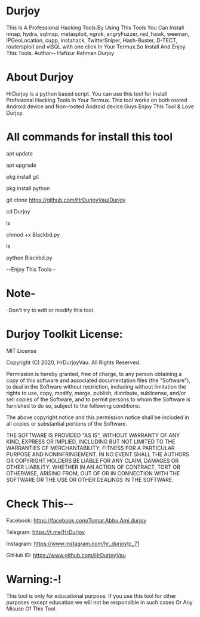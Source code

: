 # Durjoy
This Is A Professional Hacking Tools.By Using This Tools
You Can Install nmap, hydra, sqlmap, metasploit, ngrok, angryFuzzer, red_hawk, weeman, IPGeoLocation, cupp, instahack, TwitterSniper, Hash-Buster, D-TECT, routersploit and viSQL with one click
In Your Termux.So Install And Enjoy This Tools.
Author-- Hafizur Rahman Durjoy

# About Durjoy
HrDurjoy is a python based script. You can use this tool for Install Profssional Hacking Tools In Your Termux. 
This tool works on both rooted Android device and Non-rooted Android device.Guys Enjoy This Tool
& Love Durjoy.

# All commands for install this tool
apt update 

apt upgrade

pkg install git

pkg install python

git clone https://github.com/HrDurjoyVau/Durjoy

cd Durjoy

ls

chmod +x Blackbd.py

ls

python Blackbd.py

--Enjoy This Tools--

# Note-
-Don't try to edit or modify this tool.

# Durjoy Toolkit License:
MIT License

Copyright (C) 2020, HrDurjoyVau. All Rights Reserved.

Permission is hereby granted, free of charge, to any person obtaining a copy of this software and associated documentation files (the "Software"), to deal in the Software without restriction, including without limitation the rights to use, copy, modify, merge, publish, distribute, sublicense, and/or sell copies of the Software, and to permit persons to whom the Software is furnished to do so, subject to the following conditions:

The above copyright notice and this permission notice shall be included in all copies or substantial portions of the Software.

THE SOFTWARE IS PROVIDED "AS IS", WITHOUT WARRANTY OF ANY KIND, EXPRESS OR IMPLIED, INCLUDING BUT NOT LIMITED TO THE WARRANTIES OF MERCHANTABILITY, FITNESS FOR A PARTICULAR PURPOSE AND NONINFRINGEMENT. IN NO EVENT SHALL THE AUTHORS OR COPYRIGHT HOLDERS BE LIABLE FOR ANY CLAIM, DAMAGES OR OTHER LIABILITY, WHETHER IN AN ACTION OF CONTRACT, TORT OR OTHERWISE, ARISING FROM, OUT OF OR IN CONNECTION WITH THE SOFTWARE OR THE USE OR OTHER DEALINGS IN THE SOFTWARE.

# Check This--
Facebook: https://facebook.com/Tomar.Abbu.Ami.durjoy

Telegram: https://t.me/HrDurjoy

Instagram: https://www.instagram.com/hr_durjoytc_71

GitHub ID: https://www.github.com/HrDurjoyVau

# Warning:-!
This tool is only for educational purpose. If you use this tool for other purposes except education we will not be responsible in such cases Or Any Misuse Of This Tool.
